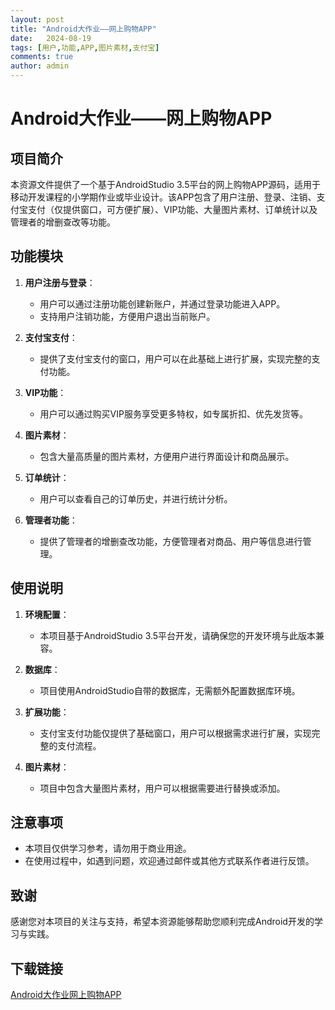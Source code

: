```yaml
---
layout: post
title: "Android大作业——网上购物APP"
date:   2024-08-19
tags: [用户,功能,APP,图片素材,支付宝]
comments: true
author: admin
---
```

# Android大作业——网上购物APP

## 项目简介

本资源文件提供了一个基于AndroidStudio 3.5平台的网上购物APP源码，适用于移动开发课程的小学期作业或毕业设计。该APP包含了用户注册、登录、注销、支付宝支付（仅提供窗口，可方便扩展）、VIP功能、大量图片素材、订单统计以及管理者的增删查改等功能。

## 功能模块

1. **用户注册与登录**：
   - 用户可以通过注册功能创建新账户，并通过登录功能进入APP。
   - 支持用户注销功能，方便用户退出当前账户。

2. **支付宝支付**：
   - 提供了支付宝支付的窗口，用户可以在此基础上进行扩展，实现完整的支付功能。

3. **VIP功能**：
   - 用户可以通过购买VIP服务享受更多特权，如专属折扣、优先发货等。

4. **图片素材**：
   - 包含大量高质量的图片素材，方便用户进行界面设计和商品展示。

5. **订单统计**：
   - 用户可以查看自己的订单历史，并进行统计分析。

6. **管理者功能**：
   - 提供了管理者的增删查改功能，方便管理者对商品、用户等信息进行管理。

## 使用说明

1. **环境配置**：
   - 本项目基于AndroidStudio 3.5平台开发，请确保您的开发环境与此版本兼容。

2. **数据库**：
   - 项目使用AndroidStudio自带的数据库，无需额外配置数据库环境。

3. **扩展功能**：
   - 支付宝支付功能仅提供了基础窗口，用户可以根据需求进行扩展，实现完整的支付流程。

4. **图片素材**：
   - 项目中包含大量图片素材，用户可以根据需要进行替换或添加。

## 注意事项

- 本项目仅供学习参考，请勿用于商业用途。
- 在使用过程中，如遇到问题，欢迎通过邮件或其他方式联系作者进行反馈。

## 致谢

感谢您对本项目的关注与支持，希望本资源能够帮助您顺利完成Android开发的学习与实践。

## 下载链接

[Android大作业网上购物APP](https://pan.quark.cn/s/46b4a9f872ff)